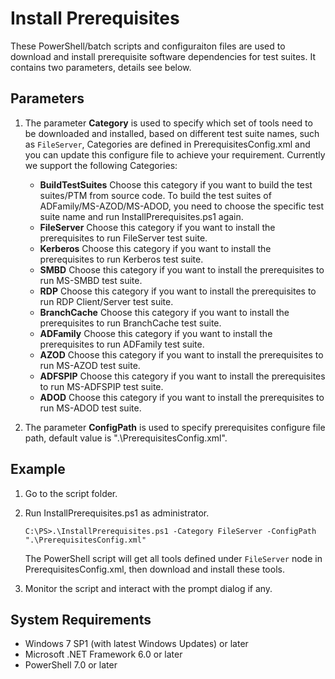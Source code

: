﻿# Install Prerequisites

These PowerShell/batch scripts and configuraiton files are used to download and install prerequisite software dependencies for test suites. It contains two parameters, details see below.

## Parameters

1. The parameter **Category** is used to specify which set of tools need to be downloaded and installed, based on different test suite names, such as `FileServer`, Categories are defined in PrerequisitesConfig.xml
    and you can update this configure file to achieve your requirement.
    Currently we support the following Categories:

    * **BuildTestSuites**
      Choose this category if you want to build the test suites/PTM from source code. To build the test suites of ADFamily/MS-AZOD/MS-ADOD, you need to choose the specific test suite name and run InstallPrerequisites.ps1 again.
    * **FileServer**
      Choose this category if you want to install the prerequisites to run FileServer test suite.
    * **Kerberos**
      Choose this category if you want to install the prerequisites to run Kerberos test suite.    
    * **SMBD**
      Choose this category if you want to install the prerequisites to run MS-SMBD test suite.
    * **RDP**
      Choose this category if you want to install the prerequisites to run RDP Client/Server test suite.
    * **BranchCache**
      Choose this category if you want to install the prerequisites to run BranchCache test suite.
    * **ADFamily**
      Choose this category if you want to install the prerequisites to run ADFamily test suite.
    * **AZOD**
      Choose this category if you want to install the prerequisites to run MS-AZOD test suite.
    * **ADFSPIP**
      Choose this category if you want to install the prerequisites to run MS-ADFSPIP test suite.
    * **ADOD**
      Choose this category if you want to install the prerequisites to run MS-ADOD test suite.


2. The parameter **ConfigPath** is used to specify prerequisites configure file path, default value is ".\PrerequisitesConfig.xml".

## Example

1. Go to the script folder.
2. Run InstallPrerequisites.ps1 as administrator.

    ```
    C:\PS>.\InstallPrerequisites.ps1 -Category FileServer -ConfigPath ".\PrerequisitesConfig.xml"
    ```

    The PowerShell script will get all tools defined under `FileServer` node in PrerequisitesConfig.xml, then download and install these tools.
3. Monitor the script and interact with the prompt dialog if any.

## System Requirements

* Windows 7 SP1 (with latest Windows Updates) or later
* Microsoft .NET Framework 6.0 or later
* PowerShell 7.0 or later

